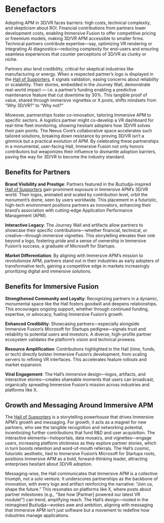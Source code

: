 # Benefactors

Adopting APM in 3D/VR faces barriers: high costs, technical complexity, and skepticism about ROI. Financial contributions from partners lower development costs, enabling Immersive Fusion to offer competitive pricing or freemium models, making 3D/VR APM accessible to smaller firms. Technical partners contribute expertise—say, optimizing VR rendering or integrating AI diagnostics—reducing complexity for end-users and ensuring seamless experiences that counter perceptions of 3D/VR as clunky or niche.

Partners also lend credibility, critical for skeptical industries like manufacturing or energy. When a respected partner’s logo is displayed in the [Hall of Supporters](../Hall-of-Supporters/index.md), it signals validation, easing concerns about reliability or scalability. Their stories, embedded in the Journey Wall, demonstrate real-world impact — i.e. a partner’s funding enabling a predictive maintenance feature that cut downtime by 30%. This tangible proof of value, shared through immersive vignettes or X posts, shifts mindsets from “Why 3D/VR?” to “Why not?”

Moreover, partnerships foster co-innovation, tailoring Immersive APM to specific sectors. A logistics partner might co-develop a VR dashboard for real-time fleet monitoring, showing hesitant adopters how 3D/VR solves their pain points. The Nexus Core’s collaborative space accelerates such tailored solutions, breaking down resistance by proving 3D/VR isn’t a gimmick but a practical evolution of APM. By celebrating these partnerships in a monumental, user-facing Hall, Immersive Fusion not only honors contributors but weaponizes their influence to dismantle adoption barriers, paving the way for 3D/VR to become the industry standard.

## Benefits for Partners

**Brand Visibility and Prestige**: Partners featured in the Buzludja-inspired [Hall of Supporters](../Hall-of-Supporters/index.md) gain prominent exposure in Immersive APM’s 3D/VR world. Their logos, animated and scaled by contribution level, orbit the monument’s dome, seen by users worldwide. This placement in a futuristic, high-tech environment positions partners as innovators, enhancing their brand’s association with cutting-edge Application Performance Management (APM).

**Interactive Legacy**: The Journey Wall and artifacts allow partners to showcase their specific contributions—whether financial, technical, or creative—through immersive vignettes. This storytelling elevates their role beyond a logo, fostering pride and a sense of ownership in Immersive Fusion’s success, a graduate of Microsoft for Startups.

**Market Differentiation**: By aligning with Immersive APM’s mission to revolutionize APM, partners stand out in their industries as early adopters of transformative tech, gaining a competitive edge in markets increasingly prioritizing digital and immersive solutions.

## Benefits for Immersive Fusion

**Strengthened Community and Loyalty**: Recognizing partners in a dynamic, monumental space like the Hall fosters goodwill and deepens relationships. This encourages ongoing support, whether through continued funding, expertise, or advocacy, fueling Immersive Fusion’s growth.

**Enhanced Credibility**: Showcasing partners—especially alongside Immersive Fusion’s Microsoft for Startups pedigree—signals trust and reliability to potential users and investors. A diverse, high-profile partner ecosystem validates the platform’s vision and technical prowess.

**Resource Amplification**: Contributions highlighted in the Hall (time, funds, or tech) directly bolster Immersive Fusion’s development, from scaling servers to refining VR interfaces. This accelerates feature rollouts and market expansion.

**Viral Engagement**: The Hall’s immersive design—logos, artifacts, and interactive stories—creates shareable moments that users can broadcast, organically spreading Immersive Fusion’s mission across industries and platforms like X.

## Growth and Messaging Around Immersive APM

The [Hall of Supporters](../Hall-of-Supporters/index.md) is a storytelling powerhouse that drives Immersive APM’s growth and messaging. For growth, it acts as a magnet for new partners, who see the tangible recognition and networking potential, incentivizing further contributions that fund R&D and user acquisition. The interactive elements—holoportals, data mosaics, and vignettes—engage users, increasing platform stickiness as they explore partner stories, which in turn boosts retention and word-of-mouth referrals. The Hall’s cosmic, futuristic aesthetic, tied to Immersive Fusion’s Microsoft for Startups roots, positions Immersive APM as a bold, forward-thinking leader, attracting enterprises hesitant about 3D/VR adoption.

Messaging-wise, the Hall communicates that Immersive APM is a collective triumph, not a solo venture. It underscores partnerships as the backbone of innovation, with every logo and artifact reinforcing the narrative: “Join us, shape the future.” This resonates on platforms like X, where posts about partner milestones (e.g., “See how [Partner] powered our latest VR module!”) can trend, amplifying reach. The Hall’s design—rooted in the reimagined Buzludja—evokes awe and ambition, aligning with messaging that Immersive APM isn’t just software but a movement to redefine how industries manage applications.
